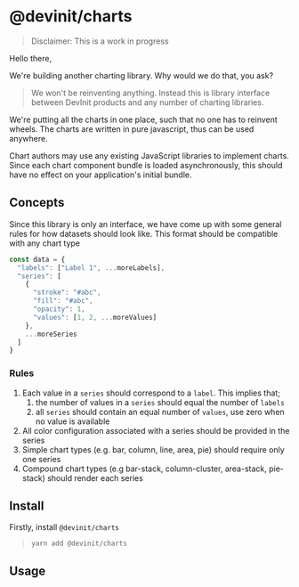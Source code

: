 # @devinit/charts

> Disclaimer: This is a work in progress

Hello there,

We're building another charting library. Why would we do that, you ask? 

> We won't be reinventing anything. Instead this is library interface between DevInit products and any number of charting libraries.

We're putting all the charts in one place, such that no one has to reinvent wheels. The charts are written in pure javascript, thus can be used anywhere.

Chart authors may use any existing JavaScript libraries to implement charts. Since each chart component bundle is loaded asynchronously, this should have no effect on your application's initial bundle.

## Concepts

Since this library is only an interface, we have come up with some general rules for how datasets should look like. This format should be compatible with any chart type

```js
const data = {
  "labels": ["Label 1", ...moreLabels], 
  "series": [
    {
      "stroke": "#abc", 
      "fill": "#abc", 
      "opacity": 1, 
      "values": [1, 2, ...moreValues]
    },
    ...moreSeries
  ]
}
```

### Rules
1. Each value in a `series` should correspond to a `label`. This implies that;
    1. the number of values in a `series` should equal the number of `labels`
    2. all `series` should contain an equal number of `values`, use zero when no value is available
2. All color configuration associated with a series should be provided in the series
3. Simple chart types (e.g. bar, column, line, area, pie) should require only one series
4. Compound chart types (e.g bar-stack, column-cluster, area-stack, pie-stack) should render each series 

## Install
Firstly, install `@devinit/charts`

> `yarn add @devinit/charts`

## Usage

